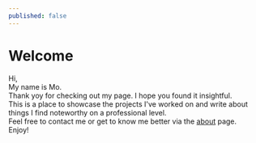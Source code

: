 ```yaml
---
published: false
---
```

# Welcome

Hi,  
My name is Mo.  
Thank yoy for checking out my page. I hope you found it insightful.  
This is a place to showcase the projects I've worked on and write about things I find noteworthy on a professional level.  
Feel free to contact me or get to know me better via the [about](https://moazim1993.github.io/about/) page.  
Enjoy!
